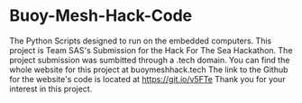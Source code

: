 # Buoy-Mesh-Hack-Code
The Python Scripts designed to run on the embedded computers.
This project is Team SAS's Submission for the Hack For The Sea Hackathon.
The project submission was sumbitted through a .tech domain.
You can find the whole website for this project at buoymeshhack.tech
The link to the Github for the website's code is located at https://git.io/v5FTe
Thank you for your interest in this project.
